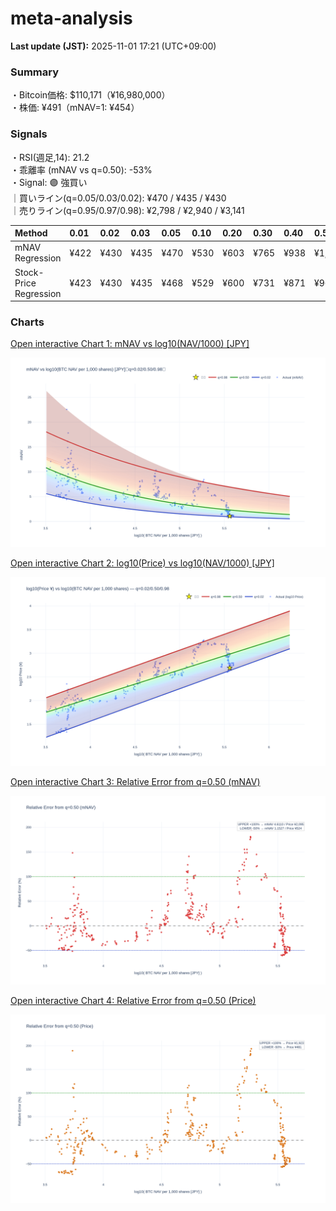 # meta-analysis


<!--REPORT:START-->
**Last update (JST):** 2025-11-01 17:21 (UTC+09:00)

### Summary
・Bitcoin価格: $110,171（¥16,980,000）  
・株価: ¥491（mNAV=1: ¥454）

### Signals
・RSI(週足,14): 21.2  
・乖離率 (mNAV vs q=0.50): -53%  
・Signal: 🟣 強買い  
｜買いライン(q=0.05/0.03/0.02): ¥470 / ¥435 / ¥430  
｜売りライン(q=0.95/0.97/0.98): ¥2,798 / ¥2,940 / ¥3,141

| Method                 | 0.01   | 0.02   | 0.03   | 0.05   | 0.10   | 0.20   | 0.30   | 0.40   | 0.50   | 0.60   | 0.70   | 0.80   | 0.90   | 0.95   | 0.97   | 0.98   | 0.99   |
|:-----------------------|:-------|:-------|:-------|:-------|:-------|:-------|:-------|:-------|:-------|:-------|:-------|:-------|:-------|:-------|:-------|:-------|:-------|
| mNAV Regression        | ¥422   | ¥430   | ¥435   | ¥470   | ¥530   | ¥603   | ¥765   | ¥938   | ¥1,048 | ¥1,255 | ¥1,396 | ¥1,809 | ¥2,490 | ¥2,798 | ¥2,940 | ¥3,141 | ¥3,144 |
| Stock-Price Regression | ¥423   | ¥430   | ¥435   | ¥468   | ¥529   | ¥600   | ¥731   | ¥871   | ¥961   | ¥1,121 | ¥1,296 | ¥1,736 | ¥2,265 | ¥2,475 | ¥2,592 | ¥2,755 | ¥2,863 |

### Charts
[Open interactive Chart 1: mNAV vs log10(NAV/1000) [JPY]](https://tkzm240.github.io/meta-analysis/fig1.html)

![fig1](assets/fig1.png)

[Open interactive Chart 2: log10(Price) vs log10(NAV/1000) [JPY]](https://tkzm240.github.io/meta-analysis/fig2.html)

![fig2](assets/fig2.png)

[Open interactive Chart 3: Relative Error from q=0.50 (mNAV)](https://tkzm240.github.io/meta-analysis/fig3.html)

![fig3](assets/fig3.png)

[Open interactive Chart 4: Relative Error from q=0.50 (Price)](https://tkzm240.github.io/meta-analysis/fig4.html)

![fig4](assets/fig4.png)
<!--REPORT:END-->
